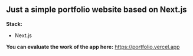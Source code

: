 ## Just a simple portfolio website based on Next.js

**Stack:**
- Next.js

**You can evaluate the work of the app here:** https://portfolio.vercel.app